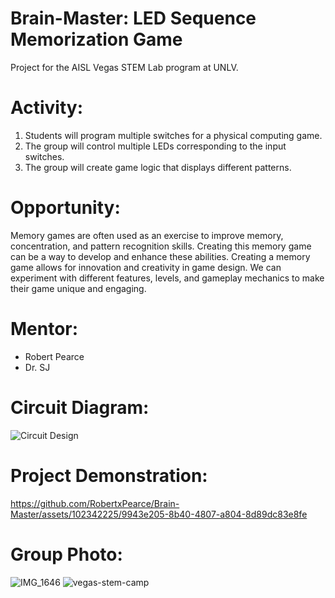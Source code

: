 # Brain-Master: LED Sequence Memorization Game
Project for the AISL Vegas STEM Lab program at UNLV.

# Activity:
1) Students will program multiple switches for a physical computing game.
2) The group will control multiple LEDs corresponding to the input switches.
3) The group will create game logic that displays different patterns.

# Opportunity:
Memory games are often used as an exercise to improve memory, concentration, and pattern recognition skills. Creating this memory game can be a way to develop and enhance these abilities. Creating a memory game allows for innovation and creativity in game design. We can experiment with different features, levels, and gameplay mechanics to make their game unique and engaging.

# Mentor:
- Robert Pearce
- Dr. SJ

# Circuit Diagram:
![Circuit Design](https://github.com/RobertxPearce/Brain-Master/assets/102342225/5b2c2a7d-53c7-47e5-a11e-70b937592eb1)

# Project Demonstration:
https://github.com/RobertxPearce/Brain-Master/assets/102342225/9943e205-8b40-4807-a804-8d89dc83e8fe

# Group Photo:
![IMG_1646](https://github.com/RobertxPearce/Brain-Master/assets/102342225/02f1aad2-f89f-457d-b559-cc4c5d91394a)
![vegas-stem-camp](https://github.com/RobertxPearce/Brain-Master/assets/102342225/6050c1fe-3ec3-4471-9b39-85e4b56db91e)
